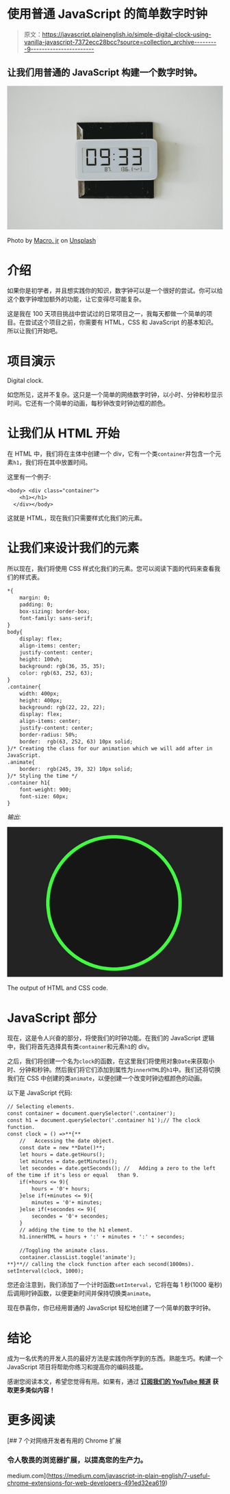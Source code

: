 # 使用普通 JavaScript 的简单数字时钟

> 原文：<https://javascript.plainenglish.io/simple-digital-clock-using-vanilla-javascript-7372ecc28bcc?source=collection_archive---------9----------------------->

## 让我们用普通的 JavaScript 构建一个数字时钟。

![](img/380cef0a2f3a46a13a239ff14276ae8b.png)

Photo by [Macro. jr](https://unsplash.com/@macrojr?utm_source=medium&utm_medium=referral) on [Unsplash](https://unsplash.com?utm_source=medium&utm_medium=referral)

# 介绍

如果你是初学者，并且想实践你的知识，数字钟可以是一个很好的尝试。你可以给这个数字钟增加额外的功能，让它变得尽可能复杂。

这是我在 100 天项目挑战中尝试过的日常项目之一，我每天都做一个简单的项目。在尝试这个项目之前，你需要有 HTML，CSS 和 JavaScript 的基本知识。所以让我们开始吧。

# 项目演示

Digital clock.

如您所见，这并不复杂。这只是一个简单的网络数字时钟，以小时、分钟和秒显示时间。它还有一个简单的动画，每秒钟改变时钟边框的颜色。

# 让我们从 HTML 开始

在 HTML 中，我们将在主体中创建一个 div，它有一个类`container`并包含一个元素`h1`，我们将在其中放置时间。

这里有一个例子:

```
<body> <div class="container">
    <h1></h1>
  </div></body>
```

这就是 HTML，现在我们只需要样式化我们的元素。

# 让我们来设计我们的元素

所以现在，我们将使用 CSS 样式化我们的元素。您可以阅读下面的代码来查看我们的样式表。

```
*{
    margin: 0;
    padding: 0;
    box-sizing: border-box;
    font-family: sans-serif;
}
body{
    display: flex;
    align-items: center;
    justify-content: center;
    height: 100vh;
    background: rgb(36, 35, 35);
    color: rgb(63, 252, 63);
}
.container{
    width: 400px;
    height: 400px;
    background: rgb(22, 22, 22);
    display: flex;
    align-items: center;
    justify-content: center;
    border-radius: 50%;
    border:  rgb(63, 252, 63) 10px solid;
}/* Creating the class for our animation which we will add after in JavaScript.
.animate{
    border:  rgb(245, 39, 32) 10px solid;
}/* Styling the time */
.container h1{
    font-weight: 900;
    font-size: 60px;
}
```

*输出:*

![](img/e5fb93d2e6095df206e39299226c3dd1.png)

The output of HTML and CSS code.

# JavaScript 部分

现在，这是令人兴奋的部分，将使我们的时钟功能。在我们的 JavaScript 逻辑中，我们将首先选择具有类`container`和元素`h1`的 div。

之后，我们将创建一个名为`clock`的函数，在这里我们将使用对象`Date`来获取小时、分钟和秒钟。然后我们将它们添加到属性为`innerHTML`的`h1`中。我们还将切换我们在 CSS 中创建的类`animate`，以便创建一个改变时钟边框颜色的动画。

以下是 JavaScript 代码:

```
// Selecting elements.
const container = document.querySelector('.container');
const h1 = document.querySelector('.container h1');// The clock function.
const clock = () =>**{**
    //   Accessing the date object.
    const date = new **Date()**;
    let hours = date.getHours();
    let minutes = date.getMinutes();
    let secondes = date.getSeconds(); //   Adding a zero to the left of the time if it's less or equal   than 9.
    if(+hours <= 9){
        hours = '0'+ hours;
    }else if(+minutes <= 9){
        minutes = '0'+ minutes;
    }else if(+secondes <= 9){
        secondes = '0'+ secondes;
    }
    // adding the time to the h1 element.
    h1.innerHTML = hours + ':' + minutes + ':' + secondes;

    //Toggling the animate class.
    container.classList.toggle('animate');
**}**// calling the clock function after each second(1000ms).
setInterval(clock, 1000);
```

您还会注意到，我们添加了一个计时函数`setInterval`，它将在每 1 秒(1000 毫秒)后调用时钟函数，以便更新时间并保持切换类`animate`。

现在恭喜你，你已经用普通的 JavaScript 轻松地创建了一个简单的数字时钟。

# 结论

成为一名优秀的开发人员的最好方法是实践你所学到的东西。熟能生巧。构建一个 JavaScript 项目将帮助你练习和提高你的编码技能。

感谢您阅读本文，希望您觉得有用。如果有，通过 [**订阅我们的 YouTube 频道**](https://www.youtube.com/channel/UCtipWUghju290NWcn8jhyAw?sub_confirmation=true) **获取更多类似内容！**

# 更多阅读

[](https://medium.com/javascript-in-plain-english/7-useful-chrome-extensions-for-web-developers-491ed32ea619) [## 7 个对网络开发者有用的 Chrome 扩展

### 令人敬畏的浏览器扩展，以提高您的生产力。

medium.com](https://medium.com/javascript-in-plain-english/7-useful-chrome-extensions-for-web-developers-491ed32ea619)